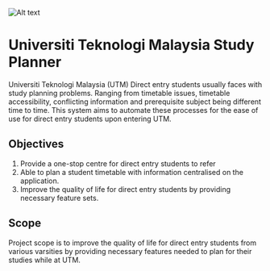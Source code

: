 
![Alt text](https://github.com/Loximity-oss/UTM-Study-Planner/tree/main/src/assets/SECR3104-01APPDEVLOGO.png?raw=true "Banner")

# Universiti Teknologi Malaysia Study Planner
Universiti Teknologi Malaysia (UTM) Direct entry students usually faces with study planning problems. Ranging from timetable issues, timetable accessibility, conflicting information and prerequisite subject being different time to time. This system aims to automate these 
processes for the ease of use for direct entry students upon entering UTM.

## Objectives 

1.	Provide a one-stop centre for direct entry students to refer
2.	Able to plan a student timetable with information centralised on the application.
3.	Improve the quality of life for direct entry students by providing necessary feature sets.

## Scope
Project scope is to improve the quality of life for direct entry students from various varsities by providing necessary features needed to plan for their studies while at UTM.